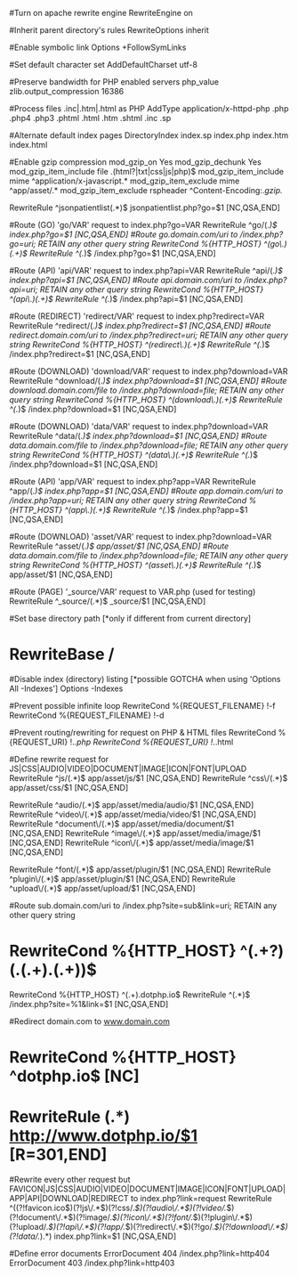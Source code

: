 
#Turn on apache rewrite engine
RewriteEngine on

#Inherit parent directory's rules
RewriteOptions inherit

#Enable symbolic link
Options +FollowSymLinks

#Set default character set
AddDefaultCharset utf-8

#Preserve bandwidth for PHP enabled servers
<ifmodule mod_php4.c>
	php_value zlib.output_compression 16386
</ifmodule>

#Process files .inc|.htm|.html as PHP
AddType application/x-httpd-php .php .php4 .php3 .phtml .html .htm .shtml .inc .sp

#Alternate default index pages
DirectoryIndex index.sp index.php index.htm index.html

#Enable gzip compression
<IfModule mod_gzip.c>
	mod_gzip_on Yes
	mod_gzip_dechunk Yes
	mod_gzip_item_include file \.(html?|txt|css|js|php)$
	mod_gzip_item_include mime ^application/x-javascript.*
	mod_gzip_item_exclude mime ^app/asset/.*
	mod_gzip_item_exclude rspheader ^Content-Encoding:.*gzip.*
</IfModule>


RewriteRule ^jsonpatientlist(.*)$ jsonpatientlist.php?go=$1 [NC,QSA,END]

#Route (GO) 'go/VAR' request to index.php?go=VAR
RewriteRule ^go/(.*)$ index.php?go=$1 [NC,QSA,END]
#Route go.domain.com/uri to /index.php?go=uri; RETAIN any other query string
RewriteCond %{HTTP_HOST} ^(go\.)(.+)$
RewriteRule ^(.*)$ /index.php?go=$1 [NC,QSA,END]

#Route (API) 'api/VAR' request to index.php?api=VAR
RewriteRule ^api/(.*)$ index.php?api=$1 [NC,QSA,END]
#Route api.domain.com/uri to /index.php?api=uri; RETAIN any other query string
RewriteCond %{HTTP_HOST} ^(api\.)(.+)$
RewriteRule ^(.*)$ /index.php?api=$1 [NC,QSA,END]

#Route (REDIRECT) 'redirect/VAR' request to index.php?redirect=VAR
RewriteRule ^redirect/(.*)$ index.php?redirect=$1 [NC,QSA,END]
#Route redirect.domain.com/uri to /index.php?redirect=uri; RETAIN any other query string
RewriteCond %{HTTP_HOST} ^(redirect\.)(.+)$
RewriteRule ^(.*)$ /index.php?redirect=$1 [NC,QSA,END]

#Route (DOWNLOAD) 'download/VAR' request to index.php?download=VAR
RewriteRule ^download/(.*)$ index.php?download=$1 [NC,QSA,END]
#Route download.domain.com/file to /index.php?download=file; RETAIN any other query string
RewriteCond %{HTTP_HOST} ^(download\.)(.+)$
RewriteRule ^(.*)$ /index.php?download=$1 [NC,QSA,END]

#Route (DOWNLOAD) 'data/VAR' request to index.php?download=VAR
RewriteRule ^data/(.*)$ index.php?download=$1 [NC,QSA,END]
#Route data.domain.com/file to /index.php?download=file; RETAIN any other query string
RewriteCond %{HTTP_HOST} ^(data\.)(.+)$
RewriteRule ^(.*)$ /index.php?download=$1 [NC,QSA,END]

#Route (API) 'app/VAR' request to index.php?app=VAR
RewriteRule ^app/(.*)$ index.php?app=$1 [NC,QSA,END]
#Route app.domain.com/uri to /index.php?app=uri; RETAIN any other query string
RewriteCond %{HTTP_HOST} ^(app\.)(.+)$
RewriteRule ^(.*)$ /index.php?app=$1 [NC,QSA,END]

#Route (DOWNLOAD) 'asset/VAR' request to index.php?download=VAR
RewriteRule ^asset/(.*)$ app/asset/$1 [NC,QSA,END]
#Route data.domain.com/file to /index.php?download=file; RETAIN any other query string
RewriteCond %{HTTP_HOST} ^(asset\.)(.+)$
RewriteRule ^(.*)$ app/asset/$1 [NC,QSA,END]


#Route (PAGE) '_source/VAR' request to VAR.php (used for testing)
RewriteRule ^_source/(.*)$ _source/$1 [NC,QSA,END]


#Set base directory path [*only if different from current directory]
# RewriteBase /

#Disable index (directory) listing [*possible GOTCHA when using 'Options All -Indexes']
Options -Indexes

#Prevent possible infinite loop
RewriteCond %{REQUEST_FILENAME} !-f
RewriteCond %{REQUEST_FILENAME} !-d

#Prevent routing/rewriting for request on PHP & HTML files
RewriteCond %{REQUEST_URI} !.*\.php
RewriteCond %{REQUEST_URI} !.*\.html

#Define rewrite request for JS|CSS|AUDIO|VIDEO|DOCUMENT|IMAGE|ICON|FONT|UPLOAD
RewriteRule ^js\/(.*)$ app/asset/js/$1 [NC,QSA,END]
RewriteRule ^css\/(.*)$ app/asset/css/$1 [NC,QSA,END]

RewriteRule ^audio\/(.*)$ app/asset/media/audio/$1 [NC,QSA,END]
RewriteRule ^video\/(.*)$ app/asset/media/video/$1 [NC,QSA,END]
RewriteRule ^document\/(.*)$ app/asset/media/document/$1 [NC,QSA,END]
RewriteRule ^image\/(.*)$ app/asset/media/image/$1 [NC,QSA,END]
RewriteRule ^icon\/(.*)$ app/asset/media/image/$1 [NC,QSA,END]

RewriteRule ^font\/(.*)$ app/asset/plugin/$1 [NC,QSA,END]
RewriteRule ^plugin\/(.*)$ app/asset/plugin/$1 [NC,QSA,END]
RewriteRule ^upload\/(.*)$ app/asset/upload/$1 [NC,QSA,END]

#Route sub.domain.com/uri to /index.php?site=sub&link=uri; RETAIN any other query string
# RewriteCond %{HTTP_HOST} ^(.+?)(\.(.+)\.(.+))$
RewriteCond %{HTTP_HOST} ^(.+)\.dotphp\.io$
RewriteRule ^(.*)$ /index.php?site=%1&link=$1 [NC,QSA,END]

#Redirect domain.com to www.domain.com
# RewriteCond %{HTTP_HOST} ^dotphp.io$ [NC]
# RewriteRule (.*) http://www.dotphp.io/$1 [R=301,END]

#Rewrite every other request but FAVICON|JS|CSS|AUDIO|VIDEO|DOCUMENT|IMAGE|ICON|FONT|UPLOAD|APP|API|DOWNLOAD|REDIRECT to index.php?link=request
RewriteRule ^((?!favicon\.ico$)(?!js\/.*$)(?!css\/.*$)(?!audio\/.*$)(?!video\/.*$)(?!document\/.*$)(?!image\/.*$)(?!icon\/.*$)(?!font\/.*$)(?!plugin\/.*$)(?!upload\/.*$)(?!api\/.*$)(?!app\/.*$)(?!redirect\/.*$)(?!go\/.*$)(?!download\/.*$)(?!data\/.*$).*)$ index.php?link=$1 [NC,QSA,END]

#Define error documents
ErrorDocument 404 /index.php?link=http404
ErrorDocument 403 /index.php?link=http403
